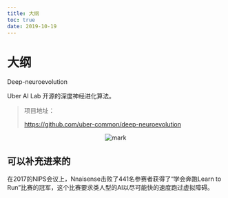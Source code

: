 ```yaml
---
title: 大纲
toc: true
date: 2019-10-19
---
```

# 大纲


Deep-neuroevolution

Uber AI Lab 开源的深度神经进化算法。

> 项目地址：
>
> https://github.com/uber-common/deep-neuroevolution

<center>

![mark](http://images.iterate.site/blog/image/20191101/RLnpi88RCKfm.png?imageslim)

</center>


## 可以补充进来的

在2017的NIPS会议上，Nnaisense击败了441名参赛者获得了“学会奔跑Learn to Run”比赛的冠军，这个比赛要求类人型的AI以尽可能快的速度跑过虚拟障碍。
